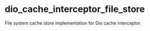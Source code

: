 # dio_cache_interceptor_file_store

File system cache store implementation for Dio cache interceptor.